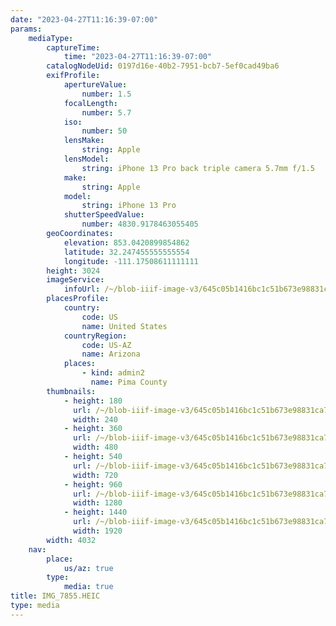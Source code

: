 ```yaml
---
date: "2023-04-27T11:16:39-07:00"
params:
    mediaType:
        captureTime:
            time: "2023-04-27T11:16:39-07:00"
        catalogNodeUid: 0197d16e-40b2-7951-bcb7-5ef0cad49ba6
        exifProfile:
            apertureValue:
                number: 1.5
            focalLength:
                number: 5.7
            iso:
                number: 50
            lensMake:
                string: Apple
            lensModel:
                string: iPhone 13 Pro back triple camera 5.7mm f/1.5
            make:
                string: Apple
            model:
                string: iPhone 13 Pro
            shutterSpeedValue:
                number: 4830.9178463055405
        geoCoordinates:
            elevation: 853.0420899854862
            latitude: 32.247455555555554
            longitude: -111.17508611111111
        height: 3024
        imageService:
            infoUrl: /~/blob-iiif-image-v3/645c05b1416bc1c51b673e98831ca7ef0584b62f7b479cd9afc6381cb4e50853/info.json
        placesProfile:
            country:
                code: US
                name: United States
            countryRegion:
                code: US-AZ
                name: Arizona
            places:
                - kind: admin2
                  name: Pima County
        thumbnails:
            - height: 180
              url: /~/blob-iiif-image-v3/645c05b1416bc1c51b673e98831ca7ef0584b62f7b479cd9afc6381cb4e50853/full/240%2C180/0/default.jpg
              width: 240
            - height: 360
              url: /~/blob-iiif-image-v3/645c05b1416bc1c51b673e98831ca7ef0584b62f7b479cd9afc6381cb4e50853/full/480%2C360/0/default.jpg
              width: 480
            - height: 540
              url: /~/blob-iiif-image-v3/645c05b1416bc1c51b673e98831ca7ef0584b62f7b479cd9afc6381cb4e50853/full/720%2C540/0/default.jpg
              width: 720
            - height: 960
              url: /~/blob-iiif-image-v3/645c05b1416bc1c51b673e98831ca7ef0584b62f7b479cd9afc6381cb4e50853/full/1280%2C960/0/default.jpg
              width: 1280
            - height: 1440
              url: /~/blob-iiif-image-v3/645c05b1416bc1c51b673e98831ca7ef0584b62f7b479cd9afc6381cb4e50853/full/1920%2C1440/0/default.jpg
              width: 1920
        width: 4032
    nav:
        place:
            us/az: true
        type:
            media: true
title: IMG_7855.HEIC
type: media
---
```

